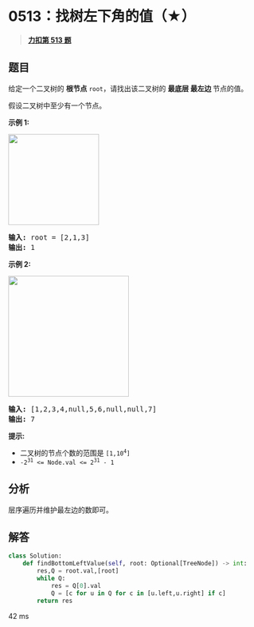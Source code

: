 # 0513：找树左下角的值（★）


> <u>**[力扣第 513 题](https://leetcode.cn/problems/find-bottom-left-tree-value/)**</u>

## 题目

<p>给定一个二叉树的 <strong>根节点</strong> <code>root</code>，请找出该二叉树的 <strong>最底层 最左边 </strong>节点的值。</p>

<p>假设二叉树中至少有一个节点。</p>



<p><strong>示例 1:</strong></p>

<p><img src="https://assets.leetcode.com/uploads/2020/12/14/tree1.jpg" style="width: 182px; " /></p>

<pre>
<strong>输入: </strong>root = [2,1,3]
<strong>输出: </strong>1
</pre>

<p><strong>示例 2:</strong></p>

<p><img src="https://assets.leetcode.com/uploads/2020/12/14/tree2.jpg" style="width: 242px; " /><strong> </strong></p>

<pre>
<strong>输入: </strong>[1,2,3,4,null,5,6,null,null,7]
<strong>输出: </strong>7
</pre>



<p><strong>提示:</strong></p>

<ul>
<li>二叉树的节点个数的范围是 <code>[1,10<sup>4</sup>]</code></li>
<li><meta charset="UTF-8" /><code>-2<sup>31</sup> <= Node.val <= 2<sup>31</sup> - 1</code> </li>
</ul>




## 分析

层序遍历并维护最左边的数即可。

## 解答

```python
class Solution:
    def findBottomLeftValue(self, root: Optional[TreeNode]) -> int:
        res,Q = root.val,[root]
        while Q:
            res = Q[0].val
            Q = [c for u in Q for c in [u.left,u.right] if c]
        return res
```
42 ms

